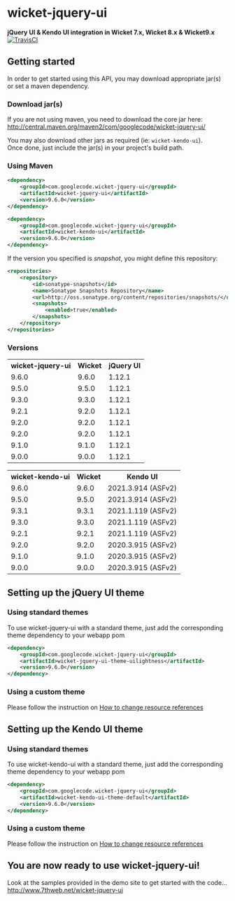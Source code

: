 # wicket-jquery-ui
**jQuery UI & Kendo UI integration in Wicket 7.x, Wicket 8.x &amp; Wicket9.x**  
[![TravisCI](https://travis-ci.org/sebfz1/wicket-jquery-ui.svg?branch=wicket9.x)](https://travis-ci.org/sebfz1/wicket-jquery-ui)

## Getting started
In order to get started using this API, you may download appropriate jar(s) or set a maven dependency.

### Download jar(s)
If you are not using maven, you need to download the core jar here:
<http://central.maven.org/maven2/com/googlecode/wicket-jquery-ui/>

You may also download other jars as required (ie: `wicket-kendo-ui`).  
Once done, just include the jar(s) in your project's build path.

### Using Maven

```xml
<dependency>
    <groupId>com.googlecode.wicket-jquery-ui</groupId>
    <artifactId>wicket-jquery-ui</artifactId>
    <version>9.6.0</version>
</dependency>
```
```xml
<dependency>
    <groupId>com.googlecode.wicket-jquery-ui</groupId>
    <artifactId>wicket-kendo-ui</artifactId>
    <version>9.6.0</version>
</dependency>
```

If the version you specified is *snapshot*, you might define this repository:

```xml
<repositories>
    <repository>
        <id>sonatype-snapshots</id>
        <name>Sonatype Snapshots Repository</name>
        <url>http://oss.sonatype.org/content/repositories/snapshots/</url>
        <snapshots>
            <enabled>true</enabled>
        </snapshots>
    </repository>
</repositories>
```

### Versions

<table>
<tr><th>wicket-jquery-ui</th><th>Wicket</th><th>jQuery UI</th></tr>
<tr><td>9.6.0</td><td>9.6.0</td><td>1.12.1</td></tr>
<tr><td>9.5.0</td><td>9.5.0</td><td>1.12.1</td></tr>
<tr><td>9.3.0</td><td>9.3.0</td><td>1.12.1</td></tr>
<tr><td>9.2.1</td><td>9.2.0</td><td>1.12.1</td></tr>
<tr><td>9.2.0</td><td>9.2.0</td><td>1.12.1</td></tr>
<tr><td>9.2.0</td><td>9.2.0</td><td>1.12.1</td></tr>
<tr><td>9.1.0</td><td>9.1.0</td><td>1.12.1</td></tr>
<tr><td>9.0.0</td><td>9.0.0</td><td>1.12.1</td></tr>
</table>

<table>
<tr><th>wicket-kendo-ui</th><th>Wicket</th><th>Kendo UI</th></tr>
<tr><td>9.6.0</td><td>9.6.0</td><td>2021.3.914 (ASFv2)</td></tr>
<tr><td>9.5.0</td><td>9.5.0</td><td>2021.3.914 (ASFv2)</td></tr>
<tr><td>9.3.1</td><td>9.3.1</td><td>2021.1.119 (ASFv2)</td></tr>
<tr><td>9.3.0</td><td>9.3.0</td><td>2021.1.119 (ASFv2)</td></tr>
<tr><td>9.2.1</td><td>9.2.1</td><td>2021.1.119 (ASFv2)</td></tr>
<tr><td>9.2.0</td><td>9.2.0</td><td>2020.3.915 (ASFv2)</td></tr>
<tr><td>9.1.0</td><td>9.1.0</td><td>2020.3.915 (ASFv2)</td></tr>
<tr><td>9.0.0</td><td>9.0.0</td><td>2020.3.915 (ASFv2)</td></tr>
</table>

## Setting up the jQuery UI theme

### Using standard themes
To use wicket-jquery-ui with a standard theme, just add the corresponding theme dependency to your webapp pom

```xml
<dependency>
	<groupId>com.googlecode.wicket-jquery-ui</groupId>
	<artifactId>wicket-jquery-ui-theme-uilightness</artifactId>
	<version>9.6.0</version>
</dependency>
```

### Using a custom theme
Please follow the instruction on [How to change resource references](https://github.com/sebfz1/wicket-jquery-ui/wiki/%5Bhowto%5D-change-resource-references)

## Setting up the Kendo UI theme

### Using standard themes
To use wicket-kendo-ui with a standard theme, just add the corresponding theme dependency to your webapp pom

```xml
<dependency>
	<groupId>com.googlecode.wicket-jquery-ui</groupId>
	<artifactId>wicket-kendo-ui-theme-default</artifactId>
	<version>9.6.0</version>
</dependency>
```

### Using a custom theme
Please follow the instruction on [How to change resource references](https://github.com/sebfz1/wicket-jquery-ui/wiki/%5Bhowto%5D-change-resource-references)

## You are now ready to use wicket-jquery-ui!
Look at the samples provided in the demo site to get started with the code...  
<http://www.7thweb.net/wicket-jquery-ui>

